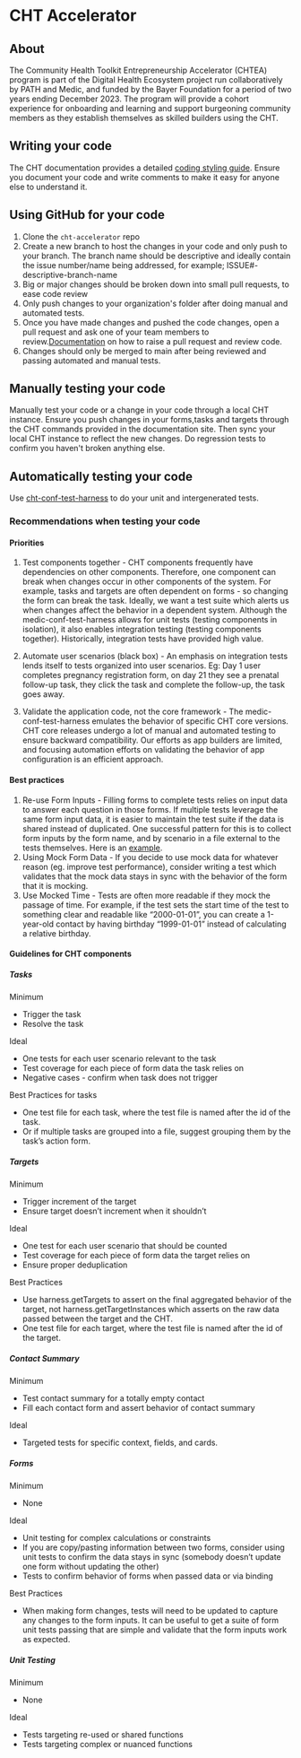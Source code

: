 # CHT Accelerator

## About
The Community Health Toolkit Entrepreneurship Accelerator (CHTEA) program is part of the Digital Health Ecosystem project run collaboratively by PATH and Medic, and funded by the Bayer Foundation for a period of two years ending December 2023. The program will provide a cohort experience for onboarding and learning and support burgeoning community members as they establish themselves as skilled builders using the CHT. 

## Writing your code
The CHT documentation provides a detailed [coding styling guide](https://docs.communityhealthtoolkit.org/contribute/code/style-guide/). Ensure you document your code and write comments to make it easy for anyone else to understand it.

## Using GitHub for your code
1. Clone the `cht-accelerator` repo
1. Create a new branch to host the changes in your code and only push to your branch. The branch name should be descriptive and ideally contain the issue number/name being addressed, for example; ISSUE#-descriptive-branch-name
1. Big or major changes should be broken down into small pull requests, to ease code review
1. Only push changes to your organization's folder after doing manual and automated tests.
1. Once you have made changes and pushed the code changes, open a pull request and ask one of your team members to review.[Documentation](https://docs.communityhealthtoolkit.org/contribute/code/workflow/) on how to raise a pull request and review code.
1. Changes should only be merged to main after being reviewed and passing automated and manual tests.

## Manually testing your code
Manually test your code or a change in your code through a local CHT instance. Ensure you push changes in your forms,tasks and targets through the CHT commands provided in the documentation site. Then sync your local CHT instance to reflect the new changes.
Do regression tests to confirm you haven't broken anything else.

## Automatically testing your code
Use [cht-conf-test-harness](https://docs.communityhealthtoolkit.org/apps/tutorials/application-tests/) to do your unit and intergenerated tests.

### Recommendations when testing your code
#### Priorities
1. Test components together - CHT components frequently have dependencies on other components. Therefore, one component can break when changes occur in other components of the system. For example, tasks and targets are often dependent on forms - so changing the form can break the task. Ideally, we want a test suite which alerts us when changes affect the behavior in a dependent system.  Although the medic-conf-test-harness allows for unit tests (testing components in isolation), it also enables integration testing (testing components together). Historically, integration tests have provided high value.

1. Automate user scenarios (black box) - An emphasis on integration tests lends itself to tests organized into user scenarios. Eg: Day 1 user completes pregnancy registration form, on day 21 they see a prenatal follow-up task, they click the task and complete the follow-up, the task goes away.

1. Validate the application code, not the core framework  - The medic-conf-test-harness emulates the behavior of specific CHT core versions. CHT core releases undergo a lot of manual and automated testing to ensure backward compatibility. Our efforts as app builders are limited, and focusing automation efforts on validating the behavior of app configuration is an efficient approach.

#### Best practices
1. Re-use Form Inputs - Filling forms to complete tests relies on input data to answer each question in those forms. If multiple tests leverage the same form input data, it is easier to maintain the test suite if the data is shared instead of duplicated.  One successful pattern for this is to collect form inputs by the form name, and by scenario in a file external to the tests themselves. Here is an [example](https://github.com/medic/cht-core/blob/master/config/default/test/form-inputs.js).
1.  Using Mock Form Data - If you decide to use mock data for whatever reason (eg. improve test performance), consider writing a test which validates that the mock data stays in sync with the behavior of the form that it is mocking.
1. Use Mocked Time - Tests are often more readable if they mock the passage of time. For example, if the test sets the start time of the test to something clear and readable like “2000-01-01”, you can create a 1-year-old contact by having birthday “1999-01-01” instead of calculating a relative birthday.

#### Guidelines for CHT components
##### Tasks
Minimum
- Trigger the task
- Resolve the task

Ideal
- One tests for each user scenario relevant to the task
- Test coverage for each piece of form data the task relies on
- Negative cases - confirm when task does not trigger

Best Practices for tasks
- One test file for each task, where the test file is named after the id of the task.
- Or if multiple tasks are grouped into a file, suggest grouping them by the task’s action form.

##### Targets
Minimum
- Trigger increment of the target
- Ensure target doesn’t increment when it shouldn’t

Ideal
- One test for each user scenario that should be counted
- Test coverage for each piece of form data the target relies on
- Ensure proper deduplication

Best Practices
- Use harness.getTargets to assert on the final aggregated behavior of the target, not harness.getTargetInstances which asserts on the raw data passed between the target and the CHT.
- One test file for each target, where the test file is named after the id of the target.

##### Contact Summary
Minimum
- Test contact summary for a totally empty contact
- Fill each contact form and assert behavior of contact summary

Ideal
- Targeted tests for specific context, fields, and cards.

##### Forms
Minimum
- None

Ideal
- Unit testing for complex calculations or constraints
- If you are copy/pasting information between two forms, consider using unit tests to confirm the data stays in sync (somebody doesn’t update one form without updating the other)
- Tests to confirm behavior of forms when passed data or via binding

Best Practices
- When making form changes, tests will need to be updated to capture any changes to the form inputs. It can be useful to get a suite of form unit tests passing that are simple and validate that the form inputs work as expected. 

##### Unit Testing
Minimum
- None

Ideal
- Tests targeting re-used or shared functions
- Tests targeting complex or nuanced functions





